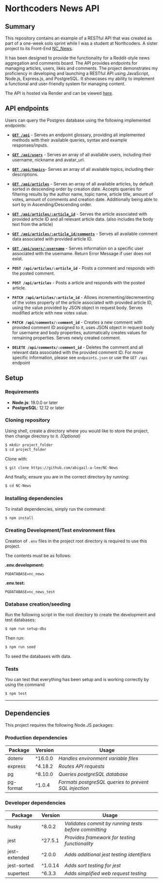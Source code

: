 # Northcoders News API

## **Summary**

This repository contains an example of a RESTful API that was created as part of a one-week solo sprint while I was a student at Northcoders. A sister project to its Front-End [NC_News](https://github.com/Mburnand-tech/NC_News).

It has been designed to provide the functionality for a Reddit-style news aggregation and comments board. The API provides endpoints for managing articles, users, likes and comments. The project demonstrates my proficiency in developing and launching a RESTful API using JavaScript, Node.js, Express.js, and PostgreSQL. It showcases my ability to implement a functional and user-friendly system for managing content.

The API is hosted via Render and can be viewed [here](https://nc-news-matts-personal-project.onrender.com/api).

## **API endpoints**

Users can query the Postgres database using the following implemented endpoints:

- [**`GET /api`**](https://nc-news-matts-personal-project.onrender.com/api) - Serves an endpoint glossary, providing all implemented methods with their available queries, syntax and example responses/inputs.
- [**`GET /api/users`**](https://nc-news-matts-personal-project.onrender.com/api/users) - Serves an array of all available users, including their username, nickname and avatar_url.
- [**`GET /api/topics`**](https://nc-news-matts-personal-project.onrender.com/api/topics)- Serves an array of all available topics, including their descriptions.
- [**`GET /api/articles`**](https://nc-news-matts-personal-project.onrender.com/api/articles) - Serves an array of all available articles, by default sorted in descending order by creation date. Accepts queries for filtering results by the author name, topic name, article title, amount of votes, amount of comments and creation date. Additionally being able to sort by in Ascending/Descending order.
- [**`GET /api/articles/:article_id`**](https://nc-news-matts-personal-project.onrender.com/api/articles/1) - Serves the article associated with provided article ID and all relevant article data. (also includes the body text from the article)
- [**`GET /api/articles/:article_id/comments`**](https://nc-news-matts-personal-project.onrender.com/api/1/comments) - Serves all available comment data associated with provided article ID.
- [**`GET /api/users/:username`**](https://nc-news-matts-personal-project.onrender.com/api/users/grumpy19) - Serves information on a specific user associated with the username. Return Error Message if user does not exist.

- **`POST /api/articles/:article_id`** - Posts a comment and responds with the posted comment.
- **`POST /api/articles`** - Posts a article and responds with the posted article.


- **`PATCH /api/articles/:article_id`** - Allows incrementing/decrementing of the votes property of the article associated with provided article ID, using the value provided by JSON object in request body. Serves modified article with new votes value.
- **`PATCH /api/comments/:comment_id`** - Creates a new comment with provided comment ID assigned to it, uses JSON object in request body for username and body properties, automatically creates values for remaining properties. Serves newly created comment.


- **`DELETE /api/comments/:comment_id`** - Deletes the comment and all relevant data associated with the provided comment ID. For more specific information, please see `endpoints.json` or use the `GET /api` endpoint


## **Setup**

### **Requirements**

- **Node.js**: 19.0.0 or later
- **PostgreSQL**: 12.12 or later

### **Cloning repository**

Using shell, create a directory where you would like to store the project, then change directory to it. _(Optional)_

```bash
$ mkdir project_folder
$ cd project_folder
```

Clone with:

```bash
$ git clone https://github.com/abigail-a-lee/NC-News
```

And finally, ensure you are in the correct directory by running:

```bash
$ cd NC-News
```

### **Installing dependencies**

To install dependencies, simply run the command:

```bash
$ npm install
```

### **Creating Development/Test environment files**

Creation of `.env` files in the project root directory is required to use this project.

The contents must be as follows:

**.env.development:**

```
PGDATABASE=nc_news
```

**.env.test:**

```
PGDATABASE=nc_news_test
```

### **Database creation/seeding**

Run the following script in the root directory to create the development and test databases:

```bash
$ npm run setup-dbs
```

Then run:

```bash
$ npm run seed
```

To seed the databases with data.

### **Tests**

You can test that everything has been setup and is working correctly by using the command

```bash
$ npm test
```

---

## **Dependencies**

This project requires the following Node.JS packages:

### **Production dependencies**

| **Package** | **Version** | **Usage**                                             |
| ----------- | ----------- | ----------------------------------------------------- |
| dotenv      | ^16.0.0     | _Handles environment variable files_                  |
| express     | ^4.18.2     | _Routes API requests_                                 |
| pg          | ^8.10.0      | _Queries postgreSQL database_                         |
| pg-format   | ^1.0.4      | _Formats postgreSQL queries to prevent SQL injection_ |

### **Developer dependencies**

| **Package**   | **Version** | **Usage**                                             |
| ------------- | ----------- | ----------------------------------------------------- |
| husky         | ^8.0.2      | _Validates commit by running tests before committing_ |
| jest          | ^27.5.1     | _Provides framework for testing functionality_        |
| jest-extended | ^2.0.0      | _Adds additional jest testing identifiers_            |
| jest-sorted   | ^1.0.14     | _Adds sort testing for jest_                          |
| supertest     | ^6.3.3      | _Adds simplified web request testing_                 |

